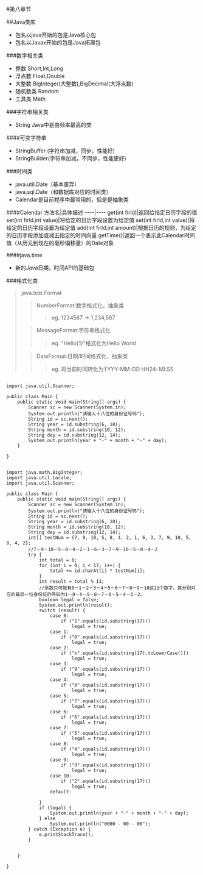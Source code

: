 #第八章节

##Java类库
- 包名以java开始的包是Java核心包
- 包名以Javax开始的包是Java拓展包

###数字相关类
- 整数 Short,Int,Long
- 浮点数 Float,Double
- 大整数 BigInteger(大整数),BigDecimal(大浮点数)
- 随机数类 Random
- 工具类 Math

###字符串相关类
- String Java中是由频率最高的类

####可变字符串
- StringBuffer (字符串加减，同步，性能好)
- StringBuilder(字符串加减，不同步，性能更好)

###时间类
- java.util.Date（基本废弃）
- java.sql.Date（和数据库对应的时间类）
- Calendar是目前程序中最常用的，但是是抽象类

####Calendar
 方法名|具体描述
 ----|----
get(int firld)|返回给指定日历字段的值
set(int firld,int value)|将给定的日历字段设置为给定值
set(int firld,int value)|将给定的日历字段设置为给定值
add(int firld,int amount)|根据日历的规则，为给定的日历字段添加或减去指定的时间向量
getTime()|返回一个表示此Calendar时间值（从历元到现在的毫秒偏移量）的Date对象

####java.time
- 新的Java日期，时间API的基础包

###格式化类
>java.test.Format
>>NumberFormat:数字格式化，抽象类
>>>eg. 1234567 -> 1,234,567
>
>>MessageFormat:字符串格式化
>>>eg. "Hello{1}"格式化为Hello World
>
>>DateFormat:日期/时间格式化，抽象类
>>>eg. 将当前时间转化为YYYY-MM-DD HH24: MI:SS

```

import java.util.Scanner;

public class Main {
    public static void main(String[] args) {
        Scanner sc = new Scanner(System.in);
        System.out.println("请输入十八位的身份证号码");
        String id = sc.next();
        String year = id.substring(6, 10);
        String month = id.substring(10, 12);
        String day = id.substring(12, 14);
        System.out.println(year + "-" + month + "-" + day);
    }

}
```

```

import java.math.BigInteger;
import java.util.Locale;
import java.util.Scanner;

public class Main {
    public static void main(String[] args) {
        Scanner sc = new Scanner(System.in);
        System.out.println("请输入十八位的身份证号码");
        String id = sc.next();
        String year = id.substring(6, 10);
        String month = id.substring(10, 12);
        String day = id.substring(12, 14);
        int[] testNum = {7, 9, 10, 5, 8, 4, 2, 1, 6, 3, 7, 9, 10, 5, 8, 4, 2};
        //7－9－10－5－8－4－2－1－6－3－7－9－10－5－8－4－2
        try {
            int total = 0;
            for (int i = 0; i < 17; i++) {
                total += id.charAt(i) * testNum[i];
            }
            int result = total % 11;
            //余数只可能有0－1－2－3－4－5－6－7－8－9－10这11个数字。其分别对应的最后一位身份证的号码为1－0－X－9－8－7－6－5－4－3－2。
            boolean legal = false;
            System.out.println(result);
            switch (result) {
                case 0:
                    if ("1".equals(id.substring(17)))
                        legal = true;
                case 1:
                    if ("0".equals(id.substring(17)))
                        legal = true;
                case 2:
                    if ("x".equals(id.substring(17).toLowerCase()))
                        legal = true;
                case 3:
                    if ("9".equals(id.substring(17)))
                        legal = true;
                case 4:
                    if ("8".equals(id.substring(17)))
                        legal = true;
                case 5:
                    if ("7".equals(id.substring(17)))
                        legal = true;
                case 6:
                    if ("6".equals(id.substring(17)))
                        legal = true;
                case 7:
                    if ("5".equals(id.substring(17)))
                        legal = true;
                case 8:
                    if ("4".equals(id.substring(17)))
                        legal = true;
                case 9:
                    if ("3".equals(id.substring(17)))
                        legal = true;
                case 10:
                    if ("2".equals(id.substring(17)))
                        legal = true;
                default:

            }
            if (legal) {
                System.out.println(year + "-" + month + "-" + day);
            } else
                System.out.println("0000 - 00 - 00");
        } catch (Exception e) {
            e.printStackTrace();
        }


    }

}
```